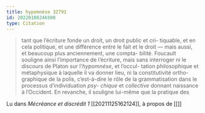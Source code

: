 ```yaml
---
title: hypomnèse 32791
id: 20220108246508
type: Citation
---
```


> tant que l’écriture fonde un droit, un droit public et cri- tiquable, et en cela politique, et une différence entre le fait et le droit — mais aussi, et beaucoup plus anciennement, une compta- bilité. Foucault souligne ainsi l’importance de l’écriture, mais sans interroger ni le discours de Platon sur l'*hypomnèse*, et l’occul- tation philosophique et métaphysique à laquelle il va donner lieu, ni la constitutivité ortho-graphique de la polis, c’est-à-dire le rôle de la grammatisation dans le processus d’individuation *psy- chique* et *collective* donnant naissance à l’Occident. En revanche, il souligne lui-même que la pratique des

Lu dans *Mécréance et discrédit 1* [[20211125162124]], à propos de [[]]